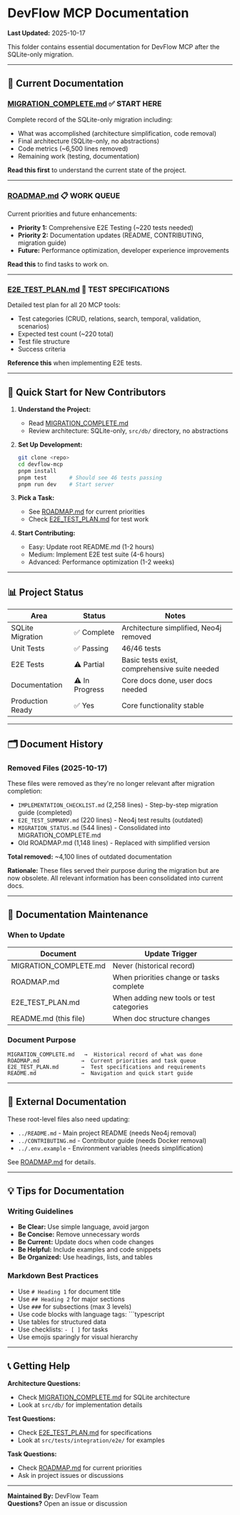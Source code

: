 # DevFlow MCP Documentation

**Last Updated:** 2025-10-17

This folder contains essential documentation for DevFlow MCP after the SQLite-only migration.

---

## 📄 Current Documentation

### [MIGRATION_COMPLETE.md](./MIGRATION_COMPLETE.md) ✅ **START HERE**
Complete record of the SQLite-only migration including:
- What was accomplished (architecture simplification, code removal)
- Final architecture (SQLite-only, no abstractions)
- Code metrics (~6,500 lines removed)
- Remaining work (testing, documentation)

**Read this first** to understand the current state of the project.

---

### [ROADMAP.md](./ROADMAP.md) 📋 **WORK QUEUE**
Current priorities and future enhancements:
- **Priority 1:** Comprehensive E2E Testing (~220 tests needed)
- **Priority 2:** Documentation updates (README, CONTRIBUTING, migration guide)
- **Future:** Performance optimization, developer experience improvements

**Read this** to find tasks to work on.

---

### [E2E_TEST_PLAN.md](./E2E_TEST_PLAN.md) 🧪 **TEST SPECIFICATIONS**
Detailed test plan for all 20 MCP tools:
- Test categories (CRUD, relations, search, temporal, validation, scenarios)
- Expected test count (~220 total)
- Test file structure
- Success criteria

**Reference this** when implementing E2E tests.

---

## 🎯 Quick Start for New Contributors

1. **Understand the Project:**
   - Read [MIGRATION_COMPLETE.md](./MIGRATION_COMPLETE.md)
   - Review architecture: SQLite-only, `src/db/` directory, no abstractions

2. **Set Up Development:**
   ```bash
   git clone <repo>
   cd devflow-mcp
   pnpm install
   pnpm test       # Should see 46 tests passing
   pnpm run dev    # Start server
   ```

3. **Pick a Task:**
   - See [ROADMAP.md](./ROADMAP.md) for current priorities
   - Check [E2E_TEST_PLAN.md](./E2E_TEST_PLAN.md) for test work

4. **Start Contributing:**
   - Easy: Update root README.md (1-2 hours)
   - Medium: Implement E2E test suite (4-6 hours)
   - Advanced: Performance optimization (1-2 weeks)

---

## 📊 Project Status

| Area | Status | Notes |
|------|--------|-------|
| SQLite Migration | ✅ Complete | Architecture simplified, Neo4j removed |
| Unit Tests | ✅ Passing | 46/46 tests |
| E2E Tests | ⚠️ Partial | Basic tests exist, comprehensive suite needed |
| Documentation | ⚠️ In Progress | Core docs done, user docs needed |
| Production Ready | ✅ Yes | Core functionality stable |

---

## 🗂️ Document History

### Removed Files (2025-10-17)
These files were removed as they're no longer relevant after migration completion:

- `IMPLEMENTATION_CHECKLIST.md` (2,258 lines) - Step-by-step migration guide (completed)
- `E2E_TEST_SUMMARY.md` (220 lines) - Neo4j test results (outdated)
- `MIGRATION_STATUS.md` (544 lines) - Consolidated into MIGRATION_COMPLETE.md
- Old ROADMAP.md (1,148 lines) - Replaced with simplified version

**Total removed:** ~4,100 lines of outdated documentation

**Rationale:** These files served their purpose during the migration but are now obsolete. All relevant information has been consolidated into current docs.

---

## 📝 Documentation Maintenance

### When to Update

| Document | Update Trigger |
|----------|---------------|
| MIGRATION_COMPLETE.md | Never (historical record) |
| ROADMAP.md | When priorities change or tasks complete |
| E2E_TEST_PLAN.md | When adding new tools or test categories |
| README.md (this file) | When doc structure changes |

### Document Purpose

```
MIGRATION_COMPLETE.md   →  Historical record of what was done
ROADMAP.md             →  Current priorities and task queue
E2E_TEST_PLAN.md       →  Test specifications and requirements
README.md              →  Navigation and quick start guide
```

---

## 🔗 External Documentation

These root-level files also need updating:

- `../README.md` - Main project README (needs Neo4j removal)
- `../CONTRIBUTING.md` - Contributor guide (needs Docker removal)
- `../.env.example` - Environment variables (needs simplification)

See [ROADMAP.md](./ROADMAP.md#priority-2-documentation-updates-medium) for details.

---

## 💡 Tips for Documentation

### Writing Guidelines

- **Be Clear:** Use simple language, avoid jargon
- **Be Concise:** Remove unnecessary words
- **Be Current:** Update docs when code changes
- **Be Helpful:** Include examples and code snippets
- **Be Organized:** Use headings, lists, and tables

### Markdown Best Practices

- Use `# Heading 1` for document title
- Use `## Heading 2` for major sections
- Use `###` for subsections (max 3 levels)
- Use code blocks with language tags: ```typescript
- Use tables for structured data
- Use checklists: `- [ ]` for tasks
- Use emojis sparingly for visual hierarchy

---

## 📞 Getting Help

**Architecture Questions:**
- Check [MIGRATION_COMPLETE.md](./MIGRATION_COMPLETE.md) for SQLite architecture
- Look at `src/db/` for implementation details

**Test Questions:**
- Check [E2E_TEST_PLAN.md](./E2E_TEST_PLAN.md) for specifications
- Look at `src/tests/integration/e2e/` for examples

**Task Questions:**
- Check [ROADMAP.md](./ROADMAP.md) for current priorities
- Ask in project issues or discussions

---

**Maintained By:** DevFlow Team  
**Questions?** Open an issue or discussion

